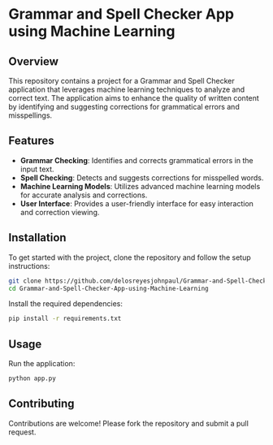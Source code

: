 
# Grammar and Spell Checker App using Machine Learning

## Overview

This repository contains a project for a Grammar and Spell Checker application that leverages machine learning techniques to analyze and correct text. The application aims to enhance the quality of written content by identifying and suggesting corrections for grammatical errors and misspellings.

## Features

- **Grammar Checking**: Identifies and corrects grammatical errors in the input text.
- **Spell Checking**: Detects and suggests corrections for misspelled words.
- **Machine Learning Models**: Utilizes advanced machine learning models for accurate analysis and corrections.
- **User Interface**: Provides a user-friendly interface for easy interaction and correction viewing.

## Installation

To get started with the project, clone the repository and follow the setup instructions:

```bash
git clone https://github.com/delosreyesjohnpaul/Grammar-and-Spell-Checker-App-using-Machine-Learning.git
cd Grammar-and-Spell-Checker-App-using-Machine-Learning
```

Install the required dependencies:

```bash
pip install -r requirements.txt
```

## Usage

Run the application:

```bash
python app.py
```

## Contributing

Contributions are welcome! Please fork the repository and submit a pull request.
